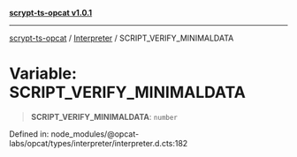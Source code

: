 [**scrypt-ts-opcat v1.0.1**](../../../README.md)

***

[scrypt-ts-opcat](../../../README.md) / [Interpreter](../README.md) / SCRIPT\_VERIFY\_MINIMALDATA

# Variable: SCRIPT\_VERIFY\_MINIMALDATA

> **SCRIPT\_VERIFY\_MINIMALDATA**: `number`

Defined in: node\_modules/@opcat-labs/opcat/types/interpreter/interpreter.d.cts:182
